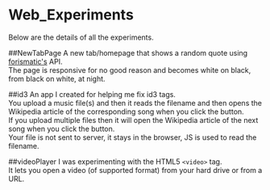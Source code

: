 # Web_Experiments
Below are the details of all the experiments.

##NewTabPage
A new tab/homepage that shows a random quote using [forismatic's](http://forismatic.com/en/) API.  
The page is responsive for no good reason and becomes white on black, from black on white, at night.

##id3
An app I created for helping me fix id3 tags.  
You upload a music file(s) and then it reads the filename and then opens the Wikipedia article of the corresponding song when you click the button.  
If you upload multiple files then it will open the Wikipedia article of the next song when you click the button.  
Your file is not sent to server, it stays in the browser, JS is used to read the filename.

##videoPlayer
I was experimenting with the HTML5 ```<video>``` tag.  
It lets you open a video (of supported format) from your hard drive or from a URL.

